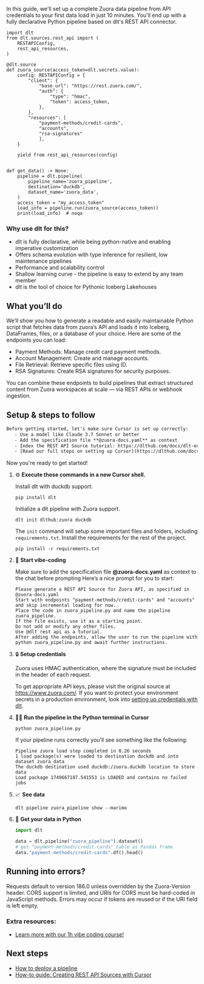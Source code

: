 In this guide, we'll set up a complete Zuora data pipeline from API credentials to your first data load in just 10 minutes. You'll end up with a fully declarative Python pipeline based on dlt's REST API connector.

```python-outcome
import dlt
from dlt.sources.rest_api import (
    RESTAPIConfig,
    rest_api_resources,
)

@dlt.source
def zuora_source(access_token=dlt.secrets.value):
    config: RESTAPIConfig = {
        "client": {
            "base_url": "https://rest.zuora.com/",
            "auth": {
                "type": "hmac",
                "token": access_token,
            },
        },
        "resources": [
            "payment-methods/credit-cards",
            "accounts",
            "rsa-signatures"
            ],
    }

    yield from rest_api_resources(config)


def get_data() -> None:
    pipeline = dlt.pipeline(
        pipeline_name='zuora_pipeline',
        destination='duckdb',
        dataset_name='zuora_data', 
    )
    access_token = "my_access_token"
    load_info = pipeline.run(zuora_source(access_token))
    print(load_info)  # noqa
```

### Why use dlt for this?

- dlt is fully declarative, while being python-native and enabling imperative customization
- Offers schema evolution with type inference for resilient, low maintenance pipelines
- Performance and scalability control
- Shallow learning curve - the pipeline is easy to extend by any team member
- dlt is the tool of choice for Pythonic Iceberg Lakehouses

## What you’ll do

We’ll show you how to generate a readable and easily maintainable Python script that fetches data from zuora’s API and loads it into Iceberg, DataFrames, files, or a database of your choice. Here are some of the endpoints you can load:

- Payment Methods: Manage credit card payment methods.
- Account Management: Create and manage accounts.
- File Retrieval: Retrieve specific files using ID.
- RSA Signatures: Create RSA signatures for security purposes.

You can combine these endpoints to build pipelines that extract structured content from Zuora workspaces at scale — via REST APIs or webhook ingestion.

## Setup & steps to follow

```default
Before getting started, let's make sure Cursor is set up correctly:
   - Use a model like Claude 3.7 Sonnet or better
   - Add the specification file **@zuora-docs.yaml** as context
   - Index the REST API Source tutorial: https://dlthub.com/docs/dlt-ecosystem/verified-sources/rest_api/ and add it to context as **@dlt rest api**
   - [Read our full steps on setting up Cursor](https://dlthub.com/docs/dlt-ecosystem/llm-tooling/cursor-restapi#23-configuring-cursor-with-documentation)
```

Now you're ready to get started! 

1. ⚙️ **Execute these commands in a new Cursor shell.**
    
    Install dlt with duckdb support:
    ```shell
    pip install dlt
    ```

    Initialize a dlt pipeline with Zuora support.
    ```shell
    dlt init dlthub:zuora duckdb
    ```

    The `init` command will setup some important files and folders, including `requirements.txt`. Install the requirements for the rest of the project.
    ```shell
    pip install -r requirements.txt
    ```
    
2. 🤠 **Start vibe-coding**
    
    Make sure to add the specification file **@zuora-docs.yaml** as context to the chat before prompting
    Here’s a nice prompt for you to start: 
    
    ```prompt
    Please generate a REST API Source for Zuora API, as specified in @zuora-docs.yaml 
    Start with endpoints "payment-methods/credit-cards" and "accounts" and skip incremental loading for now. 
    Place the code in zuora_pipeline.py and name the pipeline zuora_pipeline. 
    If the file exists, use it as a starting point. 
    Do not add or modify any other files. 
    Use @dlt rest api as a tutorial. 
    After adding the endpoints, allow the user to run the pipeline with python zuora_pipeline.py and await further instructions.
    ```

    
3. 🔒 **Setup credentials** 
    
    Zuora uses HMAC authentication, where the signature must be included in the header of each request.
    
    To get appropriate API keys, please visit the original source at https://www.zuora.com/.
    If you want to protect your environment secrets in a production environment, look into [setting up credentials with dlt](https://dlthub.com/docs/walkthroughs/add_credentials).
    
4. 🏃‍♀️ **Run the pipeline in the Python terminal in Cursor**
    
    ```shell
    python zuora_pipeline.py
    ```
    
    If your pipeline runs correctly you’ll see something like the following:
    
    ```shell
    Pipeline zuora load step completed in 0.26 seconds
    1 load package(s) were loaded to destination duckdb and into dataset zuora_data
    The duckdb destination used duckdb:/zuora.duckdb location to store data
    Load package 1749667187.541553 is LOADED and contains no failed jobs
    ```
    
5. 📈 **See data**
    
    ```shell
    dlt pipeline zuora_pipeline show --marimo
    ```
    
6. 🐍 **Get your data in Python**
    
    ```python
    import dlt

   data = dlt.pipeline("zuora_pipeline").dataset()
   # get "payment-methods/credit-cards" table as Pandas frame
   data."payment-methods/credit-cards".df().head()
    ```

## Running into errors?

Requests default to version 186.0 unless overridden by the Zuora-Version header. CORS support is limited, and URIs for CORS must be hard-coded in JavaScript methods. Errors may occur if tokens are reused or if the URI field is left empty.

### Extra resources:

- [Learn more with our 1h vibe coding course!](https://www.youtube.com/watch?v=GGid70rnJuM)

## Next steps

- [How to deploy a pipeline](https://dlthub.com/docs/walkthroughs/deploy-a-pipeline)
- [How-to guide: Creating REST API Sources with Cursor](https://dlthub.com/docs/dlt-ecosystem/llm-tooling/cursor-restapi)